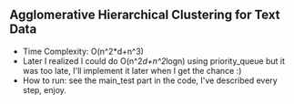 ## Agglomerative Hierarchical Clustering for Text Data
- Time Complexity: O(n^2*d+n^3)
- Later I realized I could do O(n^2*d+n^2*logn) using priority_queue but it was too late, I'll implement it later when I get the chance :)
- How to run: see the main_test part in the code, I've described every step, enjoy.
